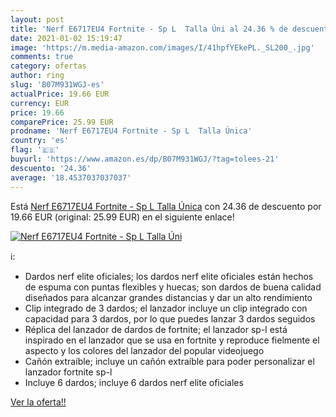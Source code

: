 ```yaml
---
layout: post
title: 'Nerf E6717EU4 Fortnite - Sp L  Talla Úni al 24.36 % de descuento'
date: 2021-01-02 15:19:47
image: 'https://m.media-amazon.com/images/I/41hpfYEkePL._SL200_.jpg'
comments: true
category: ofertas
author: ring
slug: 'B07M931WGJ-es'
actualPrice: 19.66 EUR
currency: EUR
price: 19.66
comparePrice: 25.99 EUR
prodname: 'Nerf E6717EU4 Fortnite - Sp L  Talla Única'
country: 'es'
flag: '🇪🇸'
buyurl: 'https://www.amazon.es/dp/B07M931WGJ/?tag=tolees-21'
descuento: '24.36'
average: '18.4537037037037'
---
```


Está [Nerf E6717EU4 Fortnite - Sp L  Talla Única](https://www.amazon.es/dp/B07M931WGJ/?tag=tolees-21) con 24.36 de descuento por 19.66 EUR (original: 25.99 EUR) en el siguiente enlace!

[![Nerf E6717EU4 Fortnite - Sp L  Talla Úni](https://m.media-amazon.com/images/I/41hpfYEkePL._SL200_.jpg)](https://www.amazon.es/dp/B07M931WGJ/?tag=tolees-21)

ℹ️:

- Dardos nerf elite oficiales; los dardos nerf elite oficiales están hechos de espuma con puntas flexibles y huecas; son dardos de buena calidad diseñados para alcanzar grandes distancias y dar un alto rendimiento
- Clip integrado de 3 dardos; el lanzador incluye un clip integrado con capacidad para 3 dardos, por lo que puedes lanzar 3 dardos seguidos
- Réplica del lanzador de dardos de fortnite; el lanzador sp-l está inspirado en el lanzador que se usa en fortnite y reproduce fielmente el aspecto y los colores del lanzador del popular videojuego
- Cañón extraíble; incluye un cañón extraíble para poder personalizar el lanzador fortnite sp-l
- Incluye 6 dardos; incluye 6 dardos nerf elite oficiales

[Ver la oferta!!](https://www.amazon.es/dp/B07M931WGJ/?tag=tolees-21)
